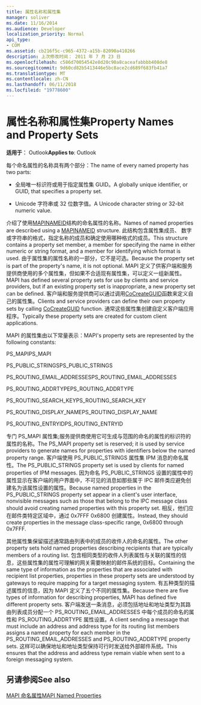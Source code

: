 ```yaml
---
title: 属性名称和属性集
manager: soliver
ms.date: 11/16/2014
ms.audience: Developer
localization_priority: Normal
api_type:
- COM
ms.assetid: cb216f5c-c965-4372-a15b-82090a410266
description: 上次修改时间： 2011 年 7 月 23 日
ms.openlocfilehash: c586d70054542e8d20c90a8caceafabbbb408de8
ms.sourcegitcommit: 9d60cd82b5413446e5bc8ace2cd689f683fb41a7
ms.translationtype: MT
ms.contentlocale: zh-CN
ms.lasthandoff: 06/11/2018
ms.locfileid: "19778600"
---
```

# <a name="property-names-and-property-sets"></a><span data-ttu-id="e2c98-103">属性名称和属性集</span><span class="sxs-lookup"><span data-stu-id="e2c98-103">Property Names and Property Sets</span></span>

  
  
<span data-ttu-id="e2c98-104">**适用于**： Outlook</span><span class="sxs-lookup"><span data-stu-id="e2c98-104">**Applies to**: Outlook</span></span> 
  
<span data-ttu-id="e2c98-105">每个命名属性的名称具有两个部分：</span><span class="sxs-lookup"><span data-stu-id="e2c98-105">The name of every named property has two parts:</span></span>
  
- <span data-ttu-id="e2c98-106">全局唯一标识符或用于指定属性集 GUID。</span><span class="sxs-lookup"><span data-stu-id="e2c98-106">A globally unique identifier, or GUID, that specifies a property set.</span></span>
    
- <span data-ttu-id="e2c98-107">Unicode 字符串或 32 位数字值。</span><span class="sxs-lookup"><span data-stu-id="e2c98-107">A Unicode character string or 32-bit numeric value.</span></span> 
    
<span data-ttu-id="e2c98-108">介绍了使用[MAPINAMEID](mapinameid.md)结构的命名属性的名称。</span><span class="sxs-lookup"><span data-stu-id="e2c98-108">Names of named properties are described using a [MAPINAMEID](mapinameid.md) structure.</span></span> <span data-ttu-id="e2c98-109">此结构包含属性集成员、 数字或字符串的格式，指定名称的成员和确定使用哪种格式的成员。</span><span class="sxs-lookup"><span data-stu-id="e2c98-109">This structure contains a property set member, a member for specifying the name in either numeric or string format, and a member for identifying which format is used.</span></span> <span data-ttu-id="e2c98-110">由于属性集的属性名称的一部分，它不是可选。</span><span class="sxs-lookup"><span data-stu-id="e2c98-110">Because the property set is part of the property's name, it is not optional.</span></span> <span data-ttu-id="e2c98-111">MAPI 定义了供客户端和服务提供商使用的多个属性集，但如果不合适现有属性集，可以定义一组新属性。</span><span class="sxs-lookup"><span data-stu-id="e2c98-111">MAPI has defined several property sets for use by clients and service providers, but if an existing property set is inappropriate, a new property set can be defined.</span></span> <span data-ttu-id="e2c98-112">客户端和服务提供商可以通过调用[CoCreateGUID](http://msdn.microsoft.com/en-us/library/ms688568.aspx)函数来定义自己的属性集。</span><span class="sxs-lookup"><span data-stu-id="e2c98-112">Clients and service providers can define their own property sets by calling [CoCreateGUID](http://msdn.microsoft.com/en-us/library/ms688568.aspx) function.</span></span> <span data-ttu-id="e2c98-113">通常这些属性集创建自定义客户端应用程序。</span><span class="sxs-lookup"><span data-stu-id="e2c98-113">Typically these property sets are created for custom client applications.</span></span> 
  
<span data-ttu-id="e2c98-114">MAPI 的属性集由以下常量表示：</span><span class="sxs-lookup"><span data-stu-id="e2c98-114">MAPI's property sets are represented by the following constants:</span></span>
  
<span data-ttu-id="e2c98-115">PS_MAPI</span><span class="sxs-lookup"><span data-stu-id="e2c98-115">PS_MAPI</span></span>
  
<span data-ttu-id="e2c98-116">PS_PUBLIC_STRINGS</span><span class="sxs-lookup"><span data-stu-id="e2c98-116">PS_PUBLIC_STRINGS</span></span>
  
<span data-ttu-id="e2c98-117">PS_ROUTING_EMAIL_ADDRESSES</span><span class="sxs-lookup"><span data-stu-id="e2c98-117">PS_ROUTING_EMAIL_ADDRESSES</span></span>
  
<span data-ttu-id="e2c98-118">PS_ROUTING_ADDRTYPE</span><span class="sxs-lookup"><span data-stu-id="e2c98-118">PS_ROUTING_ADDRTYPE</span></span>
  
<span data-ttu-id="e2c98-119">PS_ROUTING_SEARCH_KEY</span><span class="sxs-lookup"><span data-stu-id="e2c98-119">PS_ROUTING_SEARCH_KEY</span></span>
  
<span data-ttu-id="e2c98-120">PS_ROUTING_DISPLAY_NAME</span><span class="sxs-lookup"><span data-stu-id="e2c98-120">PS_ROUTING_DISPLAY_NAME</span></span>
  
<span data-ttu-id="e2c98-121">PS_ROUTING_ENTRYID</span><span class="sxs-lookup"><span data-stu-id="e2c98-121">PS_ROUTING_ENTRYID</span></span>
  
<span data-ttu-id="e2c98-122">专门 PS_MAPI 属性集;服务提供商使用它可生成与范围的命名的属性的标识符的属性的名称。</span><span class="sxs-lookup"><span data-stu-id="e2c98-122">The PS_MAPI property set is reserved; it is used by service providers to generate names for properties with identifiers below the named property range.</span></span> <span data-ttu-id="e2c98-123">客户端使用 PS_PUBLIC_STRINGS 属性集 IPM 消息的命名属性。</span><span class="sxs-lookup"><span data-stu-id="e2c98-123">The PS_PUBLIC_STRINGS property set is used by clients for named properties of IPM messages.</span></span> <span data-ttu-id="e2c98-124">因为命名 PS_PUBLIC_STRINGS 设置的属性中的属性显示在客户端的用户界面中，不可见的消息如那些属于 IPC 邮件类应避免创建名为该属性设置的属性。</span><span class="sxs-lookup"><span data-stu-id="e2c98-124">Because named properties in the PS_PUBLIC_STRINGS property set appear in a client's user interface, nonvisible messages such as those that belong to the IPC message class should avoid creating named properties with this property set.</span></span> <span data-ttu-id="e2c98-125">相反，他们应在邮件类特定区域中，通过 0x7FFF 0x6800 创建属性。</span><span class="sxs-lookup"><span data-stu-id="e2c98-125">Instead, they should create properties in the message class-specific range, 0x6800 through 0x7FFF.</span></span>
  
<span data-ttu-id="e2c98-126">其他属性集保留描述通常路由列表中的成员的收件人的命名的属性。</span><span class="sxs-lookup"><span data-stu-id="e2c98-126">The other property sets hold named properties describing recipients that are typically members of a routing list.</span></span> <span data-ttu-id="e2c98-127">包含相同类型的收件人列表属性与关联的属性的信息，这些属性集的属性可理解的网关需要映射的邮件系统的目标。</span><span class="sxs-lookup"><span data-stu-id="e2c98-127">Containing the same type of information as the properties that are associated with recipient list properties, properties in these property sets are understood by gateways to require mapping for a target messaging system.</span></span> <span data-ttu-id="e2c98-128">有五种类型的描述属性的信息，因为 MAPI 定义了五个不同的属性集。</span><span class="sxs-lookup"><span data-stu-id="e2c98-128">Because there are five types of information for describing properties, MAPI has defined five different property sets.</span></span> <span data-ttu-id="e2c98-129">客户端发送一条消息，必须包括地址和地址类型为其路由列表成员分配一个 PS_ROUTING_EMAIL_ADDRESSES 中每个成员的命名的属性和 PS_ROUTING_ADDRTYPE 属性设置。</span><span class="sxs-lookup"><span data-stu-id="e2c98-129">A client sending a message that must include an address and address type for its routing list members assigns a named property for each member in the PS_ROUTING_EMAIL_ADDRESSES and PS_ROUTING_ADDRTYPE property sets.</span></span> <span data-ttu-id="e2c98-130">这样可以确保地址和地址类型保持可行时发送给外部邮件系统。</span><span class="sxs-lookup"><span data-stu-id="e2c98-130">This ensures that the address and address type remain viable when sent to a foreign messaging system.</span></span>
  
## <a name="see-also"></a><span data-ttu-id="e2c98-131">另请参阅</span><span class="sxs-lookup"><span data-stu-id="e2c98-131">See also</span></span>



[<span data-ttu-id="e2c98-132">MAPI 命名属性</span><span class="sxs-lookup"><span data-stu-id="e2c98-132">MAPI Named Properties</span></span>](mapi-named-properties.md)

